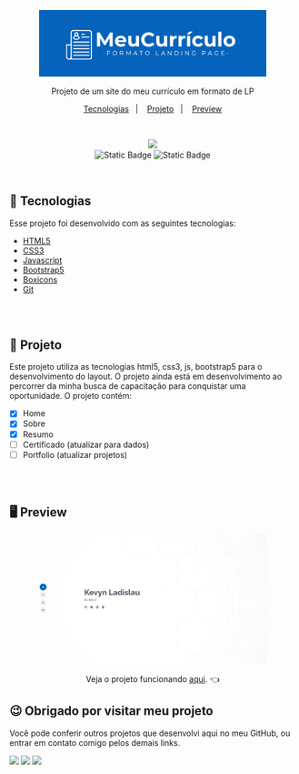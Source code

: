 <p align="center">
  <img alt="Logo" src="./assets/img/logo.png" width="400px" />
</p>
<p align="center">
Projeto de um site do meu currículo em formato de LP 
</p>
<p align="center">
  <a href="#-tecnologias">Tecnologias</a>&nbsp;&nbsp;&nbsp;|&nbsp;&nbsp;&nbsp;
  <a href="#-projeto">Projeto</a>&nbsp;&nbsp;&nbsp;|&nbsp;&nbsp;&nbsp;
  <a href="#-preview">Preview</a>
</p>
<br/>
<p align="center">
  <img src="http://img.shields.io/static/v1?label=STATUS&message=EM%20DESENVOLVIMENTO&color=GREEN&style=for-the-badge"/><br/>
  <img alt="Static Badge" src="https://img.shields.io/badge/Personal-Project-orange">
  <img alt="Static Badge" src="https://img.shields.io/badge/license-MIT-green">
</p>

<br>

## 🚀 Tecnologias
Esse projeto foi desenvolvido com as seguintes tecnologias:
- [HTML5](https://html.com/)
- [CSS3](https://developer.mozilla.org/pt-BR/docs/Web/CSS)
- [Javascript](https://www.javascript.com)
- [Bootstrap5](https://getbootstrap.com)
- [Boxicons](https://boxicons.com)
- [Git](https://git-scm.com)

<br>
<br>

## 📖 Projeto
Este projeto utiliza as tecnologias html5, css3, js, bootstrap5 para o desenvolvimento do layout</b>. O projeto ainda está em desenvolvimento ao percorrer da minha busca de capacitação para conquistar uma oportunidade. O projeto contém:
- [x] Home
- [x] Sobre
- [x] Resumo
- [ ] Certificado (atualizar para dados)
- [ ] Portfolio (atualizar projetos)
<br>
<br>


## 🖥 Preview
<p align="center">
  <img alt="Preview do projeto desenvolvido." src="./assets/img/preview.jpg" width="80%">
</p>
<p align="center">
Veja o projeto funcionando <a href="https://kevynfirst.github.io/site-curriculo/
">aqui</a>. 👈
<br>

## 😉 Obrigado por visitar meu projeto
<p>Você pode conferir outros projetos que desenvolvi aqui no meu GitHub, ou entrar em contato comigo pelos demais links.</p>

<a href = "mailto:kevynfirst@gmail.com"><img src="https://img.shields.io/badge/-Gmail-%23333?style=for-the-badge&logo=gmail&logoColor=white" target="_blank"></a>
<a href="https://instagram.com/kevynfirst" target="_blank"><img src="https://img.shields.io/badge/-Instagram-%23E4405F?style=for-the-badge&logo=instagram&logoColor=white" target="_blank"></a>
<a href="https://www.linkedin.com/in/kevynfirst" target="_blank"><img src="https://img.shields.io/badge/-LinkedIn-%230077B5?style=for-the-badge&logo=linkedin&logoColor=white" target="blank"></a>
